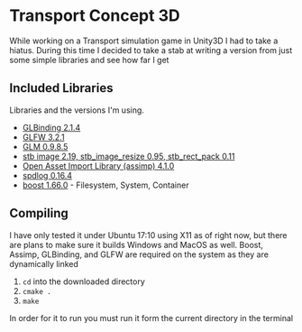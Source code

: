 # Transport Concept 3D
While working on a Transport simulation game in Unity3D I had to take a hiatus. During this time I decided to take a
stab at writing a version from just some simple libraries and see how far I get

## Included Libraries
Libraries and the versions I'm using.
* [GLBinding 2.1.4](https://github.com/cginternals/glbinding)
* [GLFW 3.2.1](http://www.glfw.org)
* [GLM 0.9.8.5](http://glm.g-truc.net/0.9.8/index.html)
* [stb image 2.19, stb_image_resize 0.95, stb_rect_pack 0.11](https://github.com/nothings/stb)
* [Open Asset Import Library (assimp) 4.1.0](http://assimp.org/)
* [spdlog 0.16.4](https://github.com/gabime/spdlog)
* [boost 1.66.0](http://www.boost.org/) - Filesystem, System, Container 

## Compiling
I have only tested it under Ubuntu 17:10 using X11 as of right now, but there are plans to make sure it builds Windows and MacOS as well.
Boost, Assimp, GLBinding, and GLFW are required on the system as they are dynamically linked

1. ```cd``` into the downloaded directory
2. ```cmake .```
3. ```make```

In order for it to run you must run it form the current directory in the terminal